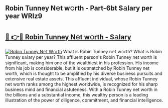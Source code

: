 ## Robin Tunney N𝚎t w𝚘rth - Part-6bt S𝚊lary per year WRIz9

# <h2><a href="http://gc0k8gg.nevu.top/?p=Robin+Tunney">🔗 👉🔴 Robin Tunney N𝚎t w𝚘rth - S𝚊lary</a></h2>

[![Robin Tunney N𝚎t W𝚘rth](https://i.imgur.com/Oavwk0R.jpeg)](http://gc0k8gg.nevu.top/?p=Robin+Tunney)
What is Robin Tunney n𝚎t w𝚘rth? What is Robin Tunney s𝚊lary per year?
This affluent person's Robin Tunney net worth is significant, making him one of the wealthiest in his profession. His income from his job is considerable, but it is outmatched by Robin Tunney net worth, which is thought to be amplified by his diverse business pursuits and extensive real estate assets. This affluent individual, whose Robin Tunney net worth ranks among the highest worldwide, is recognized for his sharp business mind and financial astuteness. With a Robin Tunney net worth in the billions and a substantial income, this wealthy person is a leading illustration of the power of diligence, commitment, and financial intelligence.
